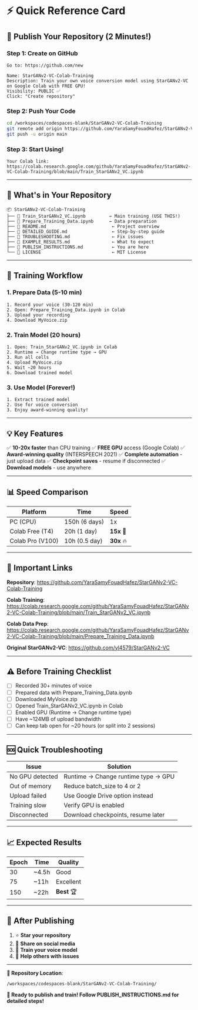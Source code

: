# ⚡ Quick Reference Card

## 🚀 Publish Your Repository (2 Minutes!)

### Step 1: Create on GitHub
```
Go to: https://github.com/new

Name: StarGANv2-VC-Colab-Training
Description: Train your own voice conversion model using StarGANv2-VC on Google Colab with FREE GPU!
Visibility: PUBLIC ✅
Click: "Create repository"
```

### Step 2: Push Your Code
```bash
cd /workspaces/codespaces-blank/StarGANv2-VC-Colab-Training
git remote add origin https://github.com/YaraSamyFouadHafez/StarGANv2-VC-Colab-Training.git
git push -u origin main
```

### Step 3: Start Using!
```
Your Colab link:
https://colab.research.google.com/github/YaraSamyFouadHafez/StarGANv2-VC-Colab-Training/blob/main/Train_StarGANv2_VC.ipynb
```

---

## 📁 What's in Your Repository

```
📦 StarGANv2-VC-Colab-Training
├── 📓 Train_StarGANv2_VC.ipynb         ← Main training (USE THIS!)
├── 📓 Prepare_Training_Data.ipynb      ← Data preparation
├── 📖 README.md                         ← Project overview
├── 📖 DETAILED_GUIDE.md                 ← Step-by-step guide
├── 📖 TROUBLESHOOTING.md                ← Fix issues
├── 📖 EXAMPLE_RESULTS.md                ← What to expect
├── 📖 PUBLISH_INSTRUCTIONS.md           ← You are here
└── 📜 LICENSE                           ← MIT License
```

---

## 🎯 Training Workflow

### 1. Prepare Data (5-10 min)
```
1. Record your voice (30-120 min)
2. Open: Prepare_Training_Data.ipynb in Colab
3. Upload your recording
4. Download MyVoice.zip
```

### 2. Train Model (20 hours)
```
1. Open: Train_StarGANv2_VC.ipynb in Colab
2. Runtime → Change runtime type → GPU
3. Run all cells
4. Upload MyVoice.zip
5. Wait ~20 hours
6. Download trained model
```

### 3. Use Model (Forever!)
```
1. Extract trained model
2. Use for voice conversion
3. Enjoy award-winning quality!
```

---

## 💡 Key Features

✅ **10-20x faster** than CPU training
✅ **FREE GPU** access (Google Colab)
✅ **Award-winning quality** (INTERSPEECH 2021)
✅ **Complete automation** - just upload data
✅ **Checkpoint saves** - resume if disconnected
✅ **Download models** - use anywhere

---

## 📊 Speed Comparison

| Platform | Time | Speed |
|----------|------|-------|
| PC (CPU) | 150h (6 days) | 1x |
| Colab Free (T4) | 20h (1 day) | **15x** 🚀 |
| Colab Pro (V100) | 10h (0.5 day) | **30x** 🔥 |

---

## 🔗 Important Links

**Repository**: https://github.com/YaraSamyFouadHafez/StarGANv2-VC-Colab-Training

**Colab Training**: https://colab.research.google.com/github/YaraSamyFouadHafez/StarGANv2-VC-Colab-Training/blob/main/Train_StarGANv2_VC.ipynb

**Colab Data Prep**: https://colab.research.google.com/github/YaraSamyFouadHafez/StarGANv2-VC-Colab-Training/blob/main/Prepare_Training_Data.ipynb

**Original StarGANv2-VC**: https://github.com/yl4579/StarGANv2-VC

---

## ⚠️ Before Training Checklist

- [ ] Recorded 30+ minutes of voice
- [ ] Prepared data with Prepare_Training_Data.ipynb
- [ ] Downloaded MyVoice.zip
- [ ] Opened Train_StarGANv2_VC.ipynb in Colab
- [ ] Enabled GPU (Runtime → Change runtime type)
- [ ] Have ~124MB of upload bandwidth
- [ ] Can keep tab open for ~20 hours (or split into 2 sessions)

---

## 🆘 Quick Troubleshooting

| Issue | Solution |
|-------|----------|
| No GPU detected | Runtime → Change runtime type → GPU |
| Out of memory | Reduce batch_size to 4 or 2 |
| Upload failed | Use Google Drive option instead |
| Training slow | Verify GPU is enabled |
| Disconnected | Download checkpoints, resume later |

---

## 📈 Expected Results

| Epoch | Time | Quality |
|-------|------|---------|
| 30 | ~4.5h | Good |
| 75 | ~11h | Excellent |
| 150 | ~22h | **Best** 🏆 |

---

## 🎊 After Publishing

1. ⭐ **Star your repository**
2. 📢 **Share on social media**
3. 🎤 **Train your voice model**
4. 🎁 **Help others with issues**

---

**📍 Repository Location**: 
```
/workspaces/codespaces-blank/StarGANv2-VC-Colab-Training/
```

**🚀 Ready to publish and train! Follow PUBLISH_INSTRUCTIONS.md for detailed steps!**
